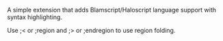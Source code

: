 A simple extension that adds Blamscript/Haloscript language support with syntax highlighting.

Use ;< or ;region and ;> or ;endregion to use region folding.